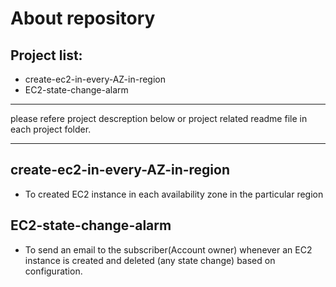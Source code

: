# About repository
## Project list:
- create-ec2-in-every-AZ-in-region
- EC2-state-change-alarm
***
please refere project descreption below or project related readme file in each project folder.
***

## create-ec2-in-every-AZ-in-region
- To created EC2 instance in each availability zone in the particular region 

## EC2-state-change-alarm
- To send an email to the subscriber(Account owner) whenever an EC2 instance is created and deleted (any state change) based on configuration.
